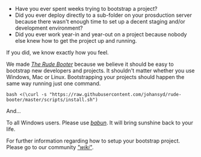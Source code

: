 - Have you ever spent weeks trying to bootstrap a project?
- Did you ever deploy directly to a sub-folder on your prosduction server because there wasn't enough time to set up a decent staging and/or development environment?
- Did you ever work year-in and year-out on a project because nobody else knew how to get the project up and running.

If you did, we know exactly how you feel.

We made [*The Rude Booter*](https://github.com/johansyd/rude-booter) because we believe it should be easy to bootstrap new developers and projects.
It shouldn't matter whether you use Windows, Mac or Linux. Bootstrapping your projects should happen the same way running just one command.

    bash <(\curl -s "https://raw.githubusercontent.com/johansyd/rude-booter/master/scripts/install.sh")
    
And...

To all Windows users. Please use [*babun*](http://babun.github.io/). It will bring sunshine back to your life.

For further information regarding how to setup your bootstrap project. Please go to our community [*"wiki"*](https://github.com/johansyd/rude-booter/wiki/How-to-setup-your-first-bootstrap-project).
